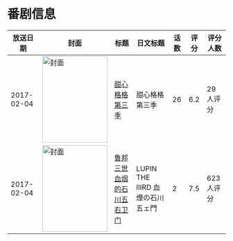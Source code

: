 # 番剧信息

|放送日期|封面|标题|日文标题|话数|评分|评分人数|
|---|---|---|---|---|---|---|
|2017-02-04|<img src="https://lain.bgm.tv/pic/cover/c/7d/f7/208408_RR99F.jpg" alt="封面" style="width:150px;height:200px;object-fit:cover;">|[甜心格格 第三季](https://bangumi.tv/subject/208408)|甜心格格 第三季|26|6.2|29人评分|
|2017-02-04|<img src="https://lain.bgm.tv/pic/cover/c/b2/5f/192442_r9Bza.jpg" alt="封面" style="width:150px;height:200px;object-fit:cover;">|[鲁邦三世 血烟的石川五右卫门](https://bangumi.tv/subject/192442)|LUPIN THE IIIRD 血煙の石川五ェ門|2|7.5|623人评分|

